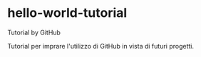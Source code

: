 # hello-world-tutorial
Tutorial by GitHub


Tutorial per imprare l'utilizzo di GitHub in vista di futuri progetti.
